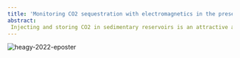 ```yaml
---
title: 'Monitoring CO2 sequestration with electromagnetics in the presence of steel-cased wells'
abstract:
 Injecting and storing CO2 in sedimentary reservoirs is an attractive avenue for removing CO2 from the atmosphere. Monitoring the injection of CO2 is important for improving engineering of the operation as well as for identifying potential issues, such as CO2 migrating out of the reservoir into near-surface aquifers. This can occur if a caprock is fractured, or if migration pathways, such as along old wellbores, provide a trajectory for CO2 to get out of the storage reservoir. For monitoring, electromagnetic (EM) data provides complementary information to other data types that are typically collected (e.g. seismic, well-logs, pumping data, etc.). EM data are sensitive to variations in electrical conductivity and are impacted by pore fluids (e.g. brine vs. CO2). A particular challenge that we will address is developing methods for handling the impacts of steel-cased wells on EM data. Steel is highly conductive and magnetic, so it distorts EM responses and can make interpretation of the data challenging. However, this large conductivity is advantageous because it helps channel currents to depth, where we are interested in monitoring. We have developed numerical models in SimPEG that use cylindrical meshes and allow us to simulate conductive, magnetic wells. In this presentation, we use these numerical simulations to investigate the feasibility of monitoring injection of CO2 into sedimentary reservoirs and under what circumstances we can detect the migration of CO2 within, and out of, the reservoir.
---
```


![heagy-2022-eposter](presentation/AGUcasing2022.png)